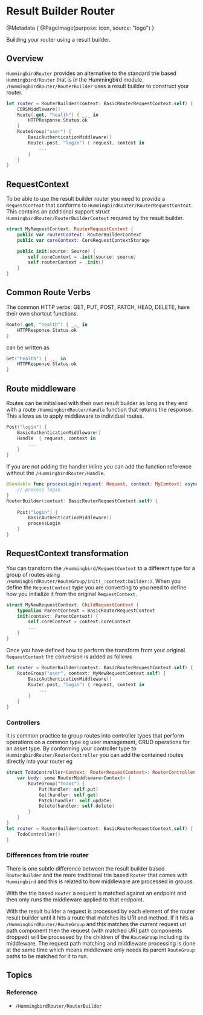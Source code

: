 # Result Builder Router

@Metadata {
    @PageImage(purpose: icon, source: "logo")
}

Building your router using a result builder. 

## Overview

`HummingbirdRouter` provides an alternative to the standard trie based ``Hummingbird/Router`` that is in the Hummingbird module. ``/HummingbirdRouter/RouterBuilder`` uses a result builder to construct your router.

```swift
let router = RouterBuilder(context: BasicRouterRequestContext.self) {
    CORSMiddleware()
    Route(.get, "health") { _,_ in
        HTTPResponse.Status.ok
    }
    RouteGroup("user") {
        BasicAuthenticationMiddleware()
        Route(.post, "login") { request, context in
            ...
        }
    }
}
```

## RequestContext

To be able to use the result builder router you need to provide a ``RequestContext`` that conforms to ``HummingbirdRouter/RouterRequestContext``. This contains an additional support struct ``HummingbirdRouter/RouterBuilderContext`` required by the result builder.

```swift
struct MyRequestContext: RouterRequestContext {
    public var routerContext: RouterBuilderContext
    public var coreContext: CoreRequestContextStorage

    public init(source: Source) {
        self.coreContext = .init(source: source)
        self.routerContext = .init()
    }
}
```

## Common Route Verbs

The common HTTP verbs: GET, PUT, POST, PATCH, HEAD, DELETE, have their own shortcut functions.

```swift
Route(.get, "health") { _,_ in
    HTTPResponse.Status.ok
}
```
can be written as
```swift
Get("health") { _,_ in
    HTTPResponse.Status.ok
}
```

## Route middleware

Routes can be initialised with their own result builder as long as they end with a route ``/HummingbirdRouter/Handle`` function that returns the response. This allows us to apply middleware to individual routes. 

```swift
Post("login") {
    BasicAuthenticationMiddleware()
    Handle  { request, context in
        ...
    }
}
```

If you are not adding the handler inline you can add the function reference without the ``/HummingbirdRouter/Handle``.  

```swift
@Sendable func processLogin(request: Request, context: MyContext) async throws -> Response {
    // process login
}
RouterBuilder(context: BasicRouterRequestContext.self) {
    ...
    Post("login") {
        BasicAuthenticationMiddleware()
        processLogin
    }
}
```

## RequestContext transformation

You can transform the ``/Hummingbird/RequestContext`` to a different type for a group of routes using ``/HummingbirdRouter/RouteGroup/init(_:context:builder:)``. When you define the `RequestContext` type you are converting to you need to define how you initialize it from the original `RequestContext`.

```swift
struct MyNewRequestContext: ChildRequestContext {
    typealias ParentContext = BasicRouterRequestContext
    init(context: ParentContext) {
        self.coreContext = context.coreContext
        ...
    }
}
```
Once you have defined how to perform the transform from your original `RequestContext` the conversion is added as follows

```swift
let router = RouterBuilder(context: BasicRouterRequestContext.self) {
    RouteGroup("user", context: MyNewRequestContext.self) {
        BasicAuthenticationMiddleware()
        Route(.post, "login") { request, context in
            ...
        }
    }
}
```

### Controllers

It is common practice to group routes into controller types that perform operations on a common type eg user management, CRUD operations for an asset type. By conforming your controller type to ``HummingbirdRouter/RouterController`` you can add the contained routes directly into your router eg

```swift
struct TodoController<Context: RouterRequestContext>: RouterController {
    var body: some RouterMiddleware<Context> {
        RouteGroup("todos") {
            Put(handler: self.put)
            Get(handler: self.get)
            Patch(handler: self.update)
            Delete(handler: self.delete)
        }
    }
}
let router = RouterBuilder(context: BasicRouterRequestContext.self) {
    TodoController()
}
```

### Differences from trie router

There is one subtle difference between the result builder based `RouterBuilder` and the more traditional trie based `Router` that comes with `Hummingbird` and this is related to how middleware are processed in groups. 

With the trie based `Router` a request is matched against an endpoint and then only runs the middleware applied to that endpoint. 

With the result builder a request is processed by each element of the router result builder until it hits a route that matches its URI and method. If it hits a ``/HummingbirdRouter/RouteGroup`` and this matches the current request uri path component then the request (with matched URI path components dropped) will be processed by the children of the `RouteGroup` including its middleware. The request path matching and middleware processing is done at the same time which means middleware only needs its parent `RouteGroup` paths to be matched for it to run.

## Topics

### Reference

- ``/HummingbirdRouter/RouterBuilder``
